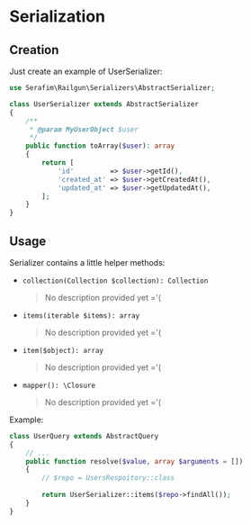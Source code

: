 # Serialization

## Creation

Just create an example of UserSerializer:

```php
use Serafim\Railgun\Serializers\AbstractSerializer;

class UserSerializer extends AbstractSerializer
{
    /**
     * @param MyUserObject $user
     */
    public function toArray($user): array
    {
        return [
            'id'         => $user->getId(),
            'created_at' => $user->getCreatedAt(),
            'updated_at' => $user->getUpdatedAt(),
        ];
    }
}
```

## Usage

Serializer contains a little helper methods:

- `collection(Collection $collection): Collection` 
    > No description provided yet ='(

- `items(iterable $items): array`  
    > No description provided yet ='(

- `item($object): array` 
    > No description provided yet ='(
    
- `mapper(): \Closure`  
    > No description provided yet ='(

Example:

```php
class UserQuery extends AbstractQuery
{
    // ...
    public function resolve($value, array $arguments = [])
    {
        // $repo = UsersRespoitory::class
    
        return UserSerializer::items($repo->findAll());
    }
}
``` 
